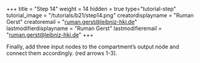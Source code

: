 +++
title = "Step 14"
weight = 14
hidden = true
type="tutorial-step"
tutorial_image = "/tutorials/b21/step14.png"
creatordisplayname = "Ruman Gerst"
creatoremail = "ruman.gerst@leibniz-hki.de"
lastmodifierdisplayname = "Ruman Gerst"
lastmodifieremail = "ruman.gerst@leibniz-hki.de"
+++

Finally, add three input nodes to the compartment’s output node and connect them accordingly. (red arrows 1-3).